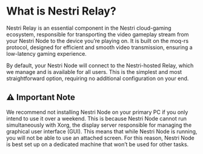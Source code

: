 # What is Nestri Relay?

Nestri Relay is an essential component in the Nestri cloud-gaming ecosystem, responsible for transporting the video gameplay stream from your Nestri Node to the device you’re playing on. It is built on the moq-rs protocol, designed for efficient and smooth video transmission, ensuring a low-latency gaming experience.

By default, your Nestri Node will connect to the Nestri-hosted Relay, which we manage and is available for all users. This is the simplest and most straightforward option, requiring no additional configuration on your end.
## ⚠️ Important Note

We recommend not installing Nestri Node on your primary PC if you only intend to use it over a weekend. This is because Nestri Node cannot run simultaneously with Xorg, the display server responsible for managing the graphical user interface (GUI). This means that while Nestri Node is running, you will not be able to use an attached screen. For this reason, Nestri Node is best set up on a dedicated machine that won’t be used for other tasks.

